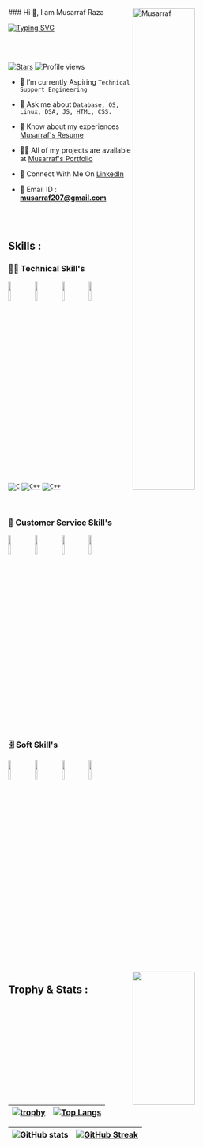 
 <img width=50% align=right  title="Musarraf"  src="https://capsule-render.vercel.app/api?type=waving&color=gradient&customColorList=6,11,20&height=150&section=header&text=🔰&fontSize=40&fontColor=fff&animation=twinkling&fontAlignY=32"/>
### Hi 👋, I am Musarraf Raza
<p>
<a href="https://git.io/typing-svg"><img src="https://readme-typing-svg.demolab.com?font=Fira+Code&size=24&duration=4000&pause=1000&color=F70000&background=FFFFFF00&width=700&height=51&lines=Technical+Support+Engineer" alt="Typing SVG" /></a>
</p>

<!-- <img src="https://media4.giphy.com/media/qgQUggAC3Pfv687qPC/giphy.gif"  width = "100%" height= "400">  -->

<!-- --------------------------------------------------------------    Intoduction  ---------------------------------------------------------------------------- -->

<div>


 <img src="https://media4.giphy.com/media/qgQUggAC3Pfv687qPC/giphy.gif"  width = "50%" height= "270" align = "right"> 
 
</br> </br>
<!-- [![Followers](https://img.shields.io/github/followers/abhishek-0713)](#) -->
 [![Stars](https://img.shields.io/github/stars/musarraf207?label=Profile%20Stars&logo=Profile%20stars&logoColor=b)](#) 
![Profile views](https://gpvc.arturio.dev/musarraf207)
- 💎 I’m currently Aspiring `Technical Support Engineering`

- 💬 Ask me about `Database, OS, Linux, DSA, JS, HTML, CSS.`

- 📄 Know about my experiences <a href="https://drive.google.com/file/d/108dbvppceLWEET1g15iXErmRUGAfOCku/view?usp=sharing">Musarraf's Resume</a>

- 👨‍💻 All of my projects are available at <a href="https://musarraf207.github.io/">Musarraf's Portfolio</a>

- 📮 Connect With Me On <a href="https://www.linkedin.com/in/musarraf-raza-292983201/">LinkedIn</a>


- 📨 Email ID : **musarraf207@gmail.com**

</div>

 </br> </br>

 <!-- -------------------------------------------------------    Middle Section  ----------------------------------------------------------------------- -->
 
 <!-- <img align="left" width="50" alt="tools" src="https://camo.githubusercontent.com/beb64ff21c883e318e4f5db5231c2ba4175705bea1c9249e82a41ab375db4f75/68747470733a2f2f6d65646961322e67697068792e636f6d2f6d656469612f51737347456d706b79454f684243623765312f67697068792e6769663f6369643d656366303565343761306e336769316266716e74716d6f62386739616964316f796a327772336473336d67373030626c267269643d67697068792e676966" /> -->

 ## Skills : 

 ### 👨‍💻 Technical Skill's

<code><a href="#"><img width="10%" src="https://cdn-icons-png.flaticon.com/128/7910/7910820.png"></a></code> 
<code><a href="#"><img width="10%" src="https://www.vectorlogo.zone/logos/javascript/javascript-ar21.svg"></a></code>
<code><a href="#"><img width="10%" src="https://www.vectorlogo.zone/logos/w3_css/w3_css-ar21.svg"></a></code>
<code><a href="#"><img width="10%" src="https://www.vectorlogo.zone/logos/w3_html5/w3_html5-ar21.svg"></a></code>

<code><a href="#" src="https://www.vectorlogo.zone/logos/mysql/mysql-ar21.svg"></a></code>


<code><a href="#"><img alt="C" src="https://cdn-icons-png.flaticon.com/128/2772/2772128.png"></a></code>
<code><a href="#"><img alt="C++" src="https://cdn-icons-png.flaticon.com/128/4870/4870906.png"></a></code>
<code><a href="#"><img alt="C++" src="https://cdn-icons-png.flaticon.com/128/3344/3344227.png"></a></code>

</br>

### 🧰 Customer Service Skill's

<code><img width="10%" src="https://cdn-icons-png.flaticon.com/128/4144/4144704.png"></code>
<code><img width="10%" src="https://cdn-icons-png.flaticon.com/128/9464/9464677.png"></code>
<code><img width="10%" src="https://cdn-icons-png.flaticon.com/128/3773/3773170.png"></code>
<code><img width="10%" src="https://cdn-icons-png.flaticon.com/128/9445/9445655.png"></code>
</br>

### 🗄️ Soft Skill's


<code><img width="10%" src="https://cdn-icons-png.flaticon.com/128/3050/3050431.png"></code>
<code><img width="10%" src="https://cdn-icons-png.flaticon.com/128/9262/9262113.png"></code>
<code><img width="10%" src="https://cdn-icons-png.flaticon.com/128/9927/9927454.png"></code>
<code><img width="10%" src="https://cdn-icons-png.flaticon.com/128/8589/8589629.png"></code>


</br>


<!-- -------------------------------------------------------------   Trophy and Stats  ------------------------------------------------------------------------- -->

## Trophy & Stats :

| [![trophy](https://github-profile-trophy.vercel.app/?username=musarraf207)](https://github.com/ryo-ma/github-profile-trophy) | [![Top Langs](https://github-readme-stats.vercel.app/api/top-langs/?username=musarraf207&layout=compact)](https://github.com/musarraf207/github-readme-stats) |
| :---: | :---: |


| ![GitHub stats](https://github-readme-stats.vercel.app/api?username=musarraf207&theme=dark&show_icons=true&count_private=true) | [![GitHub Streak](https://streak-stats.demolab.com?user=musarraf207&theme=dark&border_radius=4)](https://git.io/streak-stats) |
| :---: | :---: |


